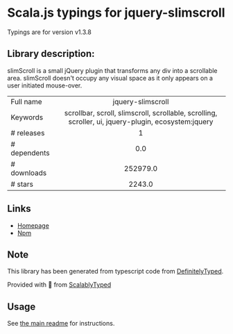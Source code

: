 
# Scala.js typings for jquery-slimscroll

Typings are for version v1.3.8

## Library description:
slimScroll is a small jQuery plugin that transforms any div into a scrollable area. slimScroll doesn't occupy any visual space as it only appears on a user initiated mouse-over.

|                    |                 |
| ------------------ | :-------------: |
| Full name          | jquery-slimscroll |
| Keywords           | scrollbar, scroll, slimscroll, scrollable, scrolling, scroller, ui, jquery-plugin, ecosystem:jquery |
| # releases         | 1 |
| # dependents       | 0.0 |
| # downloads        | 252979.0 |
| # stars            | 2243.0 |

## Links
- [Homepage](http://rocha.la/jQuery-slimScroll/)
- [Npm](https://www.npmjs.com/package/jquery-slimscroll)
    


## Note
This library has been generated from typescript code from [DefinitelyTyped](https://definitelytyped.org).

Provided with :purple_heart: from [ScalablyTyped](https://github.com/oyvindberg/ScalablyTyped)

## Usage
See [the main readme](../../readme.md) for instructions.


